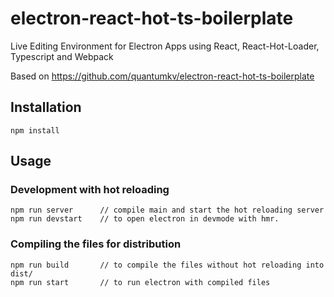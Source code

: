 # electron-react-hot-ts-boilerplate
Live Editing Environment for Electron Apps using React, React-Hot-Loader, Typescript and Webpack

Based on https://github.com/quantumkv/electron-react-hot-ts-boilerplate

## Installation

```
npm install
```
## Usage
### Development with hot reloading
```
npm run server      // compile main and start the hot reloading server
npm run devstart    // to open electron in devmode with hmr.
```

### Compiling the files for distribution
```
npm run build       // to compile the files without hot reloading into dist/
npm run start       // to run electron with compiled files
```
